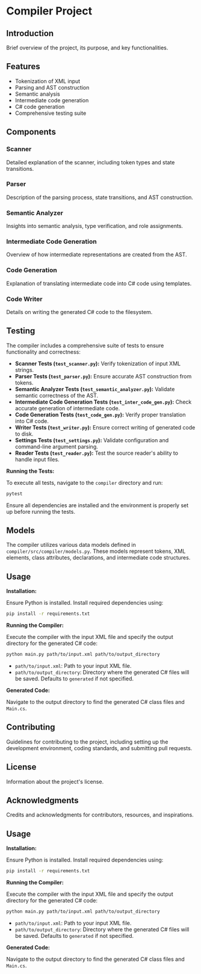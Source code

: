 # Compiler Project

## Introduction
Brief overview of the project, its purpose, and key functionalities.

## Features
- Tokenization of XML input
- Parsing and AST construction
- Semantic analysis
- Intermediate code generation
- C# code generation
- Comprehensive testing suite

## Components

### Scanner
Detailed explanation of the scanner, including token types and state transitions.

### Parser
Description of the parsing process, state transitions, and AST construction.

### Semantic Analyzer
Insights into semantic analysis, type verification, and role assignments.

### Intermediate Code Generation
Overview of how intermediate representations are created from the AST.

### Code Generation
Explanation of translating intermediate code into C# code using templates.

### Code Writer
Details on writing the generated C# code to the filesystem.

## Testing

The compiler includes a comprehensive suite of tests to ensure functionality and correctness:

- **Scanner Tests (`test_scanner.py`):** Verify tokenization of input XML strings.
- **Parser Tests (`test_parser.py`):** Ensure accurate AST construction from tokens.
- **Semantic Analyzer Tests (`test_semantic_analyzer.py`):** Validate semantic correctness of the AST.
- **Intermediate Code Generation Tests (`test_inter_code_gen.py`):** Check accurate generation of intermediate code.
- **Code Generation Tests (`test_code_gen.py`):** Verify proper translation into C# code.
- **Writer Tests (`test_writer.py`):** Ensure correct writing of generated code to disk.
- **Settings Tests (`test_settings.py`):** Validate configuration and command-line argument parsing.
- **Reader Tests (`test_reader.py`):** Test the source reader's ability to handle input files.

**Running the Tests:**

To execute all tests, navigate to the `compiler` directory and run:

```bash
pytest
```

Ensure all dependencies are installed and the environment is properly set up before running the tests.

## Models

The compiler utilizes various data models defined in `compiler/src/compiler/models.py`. These models represent tokens, XML elements, class attributes, declarations, and intermediate code structures.

## Usage

**Installation:**

Ensure Python is installed. Install required dependencies using:

```bash
pip install -r requirements.txt
```

**Running the Compiler:**

Execute the compiler with the input XML file and specify the output directory for the generated C# code:

```bash
python main.py path/to/input.xml path/to/output_directory
```

- `path/to/input.xml`: Path to your input XML file.
- `path/to/output_directory`: Directory where the generated C# files will be saved. Defaults to `generated` if not specified.

**Generated Code:**

Navigate to the output directory to find the generated C# class files and `Main.cs`.

## Contributing

Guidelines for contributing to the project, including setting up the development environment, coding standards, and submitting pull requests.

## License

Information about the project's license.

## Acknowledgments

Credits and acknowledgments for contributors, resources, and inspirations.
## Usage

**Installation:**

Ensure Python is installed. Install required dependencies using:

```bash
pip install -r requirements.txt
```

**Running the Compiler:**

Execute the compiler with the input XML file and specify the output directory for the generated C# code:

```bash
python main.py path/to/input.xml path/to/output_directory
```

- `path/to/input.xml`: Path to your input XML file.
- `path/to/output_directory`: Directory where the generated C# files will be saved. Defaults to `generated` if not specified.

**Generated Code:**

Navigate to the output directory to find the generated C# class files and `Main.cs`.
